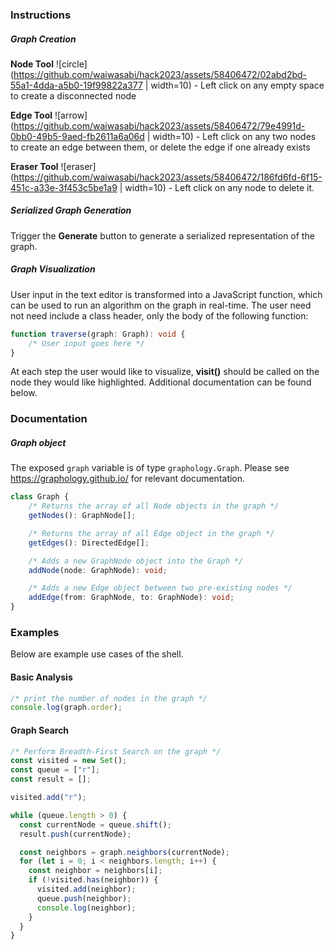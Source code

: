 ### Instructions
##### Graph Creation
**Node Tool**  ![circle](https://github.com/waiwasabi/hack2023/assets/58406472/02abd2bd-55a1-4dda-a5b0-19f99822a377 | width=10) - Left click on any empty space to create a disconnected node


**Edge Tool**  ![arrow](https://github.com/waiwasabi/hack2023/assets/58406472/79e4991d-0bb0-49b5-9aed-fb2611a6a06d | width=10) - Left click on any two nodes to create an edge between them, or delete the edge if one already exists 

**Eraser Tool** ![eraser](https://github.com/waiwasabi/hack2023/assets/58406472/186fd6fd-6f15-451c-a33e-3f453c5be1a9 | width=10) - Left click on any node to delete it.

##### Serialized Graph Generation
Trigger the **Generate** button to generate a serialized representation of the graph.

##### Graph Visualization
User input in the text editor is transformed into a JavaScript function, which can be used to run an algorithm on the graph in real-time. The user need not need include a class header, only the body of the following function:

``` ts
function traverse(graph: Graph): void {
	/* User input goes here */
}
```

At each step the user would like to visualize, **visit()** should be called on the node they would like highlighted. Additional documentation can be found below.

### Documentation
##### Graph object
The exposed `graph` variable is of type `graphology.Graph`. Please see https://graphology.github.io/ for relevant documentation.
``` ts
class Graph {
	/* Returns the array of all Node objects in the graph */
	getNodes(): GraphNode[];

	/* Returns the array of all Edge object in the graph */
	getEdges(): DirectedEdge[];

	/* Adds a new GraphNode object into the Graph */
	addNode(node: GraphNode): void;

	/* Adds a new Edge object between two pre-existing nodes */
	addEdge(from: GraphNode, to: GraphNode): void;
}
```

### Examples
Below are example use cases of the shell.

#### Basic Analysis
```ts
/* print the number of nodes in the graph */
console.log(graph.order);
```

#### Graph Search
```ts
/* Perform Breadth-First Search on the graph */
const visited = new Set();
const queue = ["r"];
const result = [];

visited.add("r");

while (queue.length > 0) {
  const currentNode = queue.shift();
  result.push(currentNode);

  const neighbors = graph.neighbors(currentNode);
  for (let i = 0; i < neighbors.length; i++) {
    const neighbor = neighbors[i];
    if (!visited.has(neighbor)) {
      visited.add(neighbor);
      queue.push(neighbor);
      console.log(neighbor);
    }
  }
}
```

